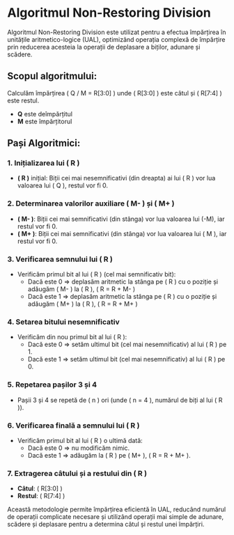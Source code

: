# Algoritmul Non-Restoring Division

Algoritmul Non-Restoring Division este utilizat pentru a efectua împărțirea în unitățile aritmetico-logice (UAL), optimizând operația complexă de împărțire prin reducerea acesteia la operații de deplasare a biților, adunare și scădere.

## Scopul algoritmului:
Calculăm împărțirea \( Q / M = R[3:0] \) unde \( R[3:0] \) este câtul și \( R[7:4] \) este restul.

- **Q** este deîmpărțitul
- **M** este împărțitorul

## Pași Algoritmici:

### 1. Inițializarea lui \( R \)
- **\( R \)** inițial: Biții cei mai nesemnificativi (din dreapta) ai lui \( R \) vor lua valoarea lui \( Q \), restul vor fi 0.

### 2. Determinarea valorilor auxiliare \( M- \) și \( M+ \)
- **\( M- \)**: Biții cei mai semnificativi (din stânga) vor lua valoarea lui \(-M\), iar restul vor fi 0.
- **\( M+ \)**: Biții cei mai semnificativi (din stânga) vor lua valoarea lui \( M \), iar restul vor fi 0.

### 3. Verificarea semnului lui \( R \)
- Verificăm primul bit al lui \( R \) (cel mai semnificativ bit):
  - Dacă este 0 ⇒ deplasăm aritmetic la stânga pe \( R \) cu o poziție și adăugăm \( M- \) la \( R \), \( R = R + M- \)
  - Dacă este 1 ⇒ deplasăm aritmetic la stânga pe \( R \) cu o poziție și adăugăm \( M+ \) la \( R \), \( R = R + M+ \)

### 4. Setarea bitului nesemnificativ
- Verificăm din nou primul bit al lui \( R \):
  - Dacă este 0 ⇒ setăm ultimul bit (cel mai nesemnificativ) al lui \( R \) pe 1.
  - Dacă este 1 ⇒ setăm ultimul bit (cel mai nesemnificativ) al lui \( R \) pe 0.

### 5. Repetarea pașilor 3 și 4
- Pașii 3 și 4 se repetă de \( n \) ori (unde \( n = 4 \), numărul de biți al lui \( R \)).

### 6. Verificarea finală a semnului lui \( R \)
- Verificăm primul bit al lui \( R \) o ultimă dată:
  - Dacă este 0 ⇒ nu modificăm nimic.
  - Dacă este 1 ⇒ adăugăm la \( R \) pe \( M+ \), \( R = R + M+ \).

### 7. Extragerea câtului și a restului din \( R \)
- **Câtul**: \( R[3:0] \)
- **Restul**: \( R[7:4] \)

Această metodologie permite împărțirea eficientă în UAL, reducând numărul de operații complicate necesare și utilizând operații mai simple de adunare, scădere și deplasare pentru a determina câtul și restul unei împărțiri.
